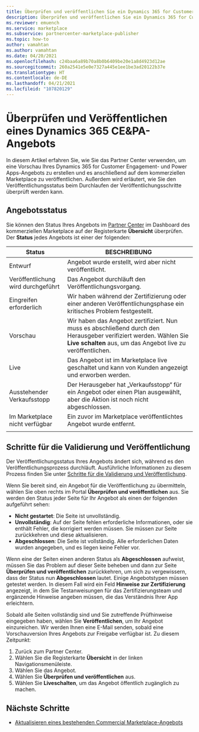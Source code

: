 ```yaml
---
title: Überprüfen und veröffentlichen Sie ein Dynamics 365 for Customer Engagement- und Power Apps-Angebot für Microsoft AppSource (Azure Marketplace).
description: Überprüfen und veröffentlichen Sie ein Dynamics 365 for Customer Engagement- und Power Apps-Angebot für Microsoft AppSource (Azure Marketplace).
ms.reviewer: emuench
ms.service: marketplace
ms.subservice: partnercenter-marketplace-publisher
ms.topic: how-to
author: vamahtan
ms.author: vamahtan
ms.date: 04/20/2021
ms.openlocfilehash: c24baa6a89b70a8b0b6409be20e1a8d4923d12ae
ms.sourcegitcommit: 260a2541e5e0e7327a445e1ee1be3ad20122b37e
ms.translationtype: HT
ms.contentlocale: de-DE
ms.lasthandoff: 04/21/2021
ms.locfileid: "107820129"
---
```

# <a name="review-and-publish-a-dynamics-365-cepa-offer"></a>Überprüfen und Veröffentlichen eines Dynamics 365 CE&PA-Angebots

In diesem Artikel erfahren Sie, wie Sie das Partner Center verwenden, um eine Vorschau Ihres Dynamics 365 for Customer Engagement- und Power Apps-Angebots zu erstellen und es anschließend auf dem kommerziellen Marketplace zu veröffentlichen. Außerdem wird erläutert, wie Sie den Veröffentlichungsstatus beim Durchlaufen der Veröffentlichungsschritte überprüft werden kann.

## <a name="offer-status"></a>Angebotsstatus

Sie können den Status Ihres Angebots im [Partner Center](https://partner.microsoft.com/dashboard/commercial-marketplace/overview) im Dashboard des kommerziellen Marketplace auf der Registerkarte **Übersicht** überprüfen. Der **Status** jedes Angebots ist einer der folgenden:

| Status | BESCHREIBUNG |
| ------------ | ------------- |
| Entwurf | Angebot wurde erstellt, wird aber nicht veröffentlicht. |
| Veröffentlichung wird durchgeführt | Das Angebot durchläuft den Veröffentlichungsvorgang. |
| Eingreifen erforderlich | Wir haben während der Zertifizierung oder einer anderen Veröffentlichungsphase ein kritisches Problem festgestellt. |
| Vorschau | Wir haben das Angebot zertifiziert. Nun muss es abschließend durch den Herausgeber verifiziert werden. Wählen Sie **Live schalten** aus, um das Angebot live zu veröffentlichen. |
| Live | Das Angebot ist im Marketplace live geschaltet und kann von Kunden angezeigt und erworben werden. |
| Ausstehender Verkaufsstopp | Der Herausgeber hat „Verkaufsstopp“ für ein Angebot oder einen Plan ausgewählt, aber die Aktion ist noch nicht abgeschlossen. |
| Im Marketplace nicht verfügbar | Ein zuvor im Marketplace veröffentlichtes Angebot wurde entfernt. |
|||

## <a name="validation-and-publishing-steps"></a>Schritte für die Validierung und Veröffentlichung

Der Veröffentlichungsstatus Ihres Angebots ändert sich, während es den Veröffentlichungsprozess durchläuft. Ausführliche Informationen zu diesem Prozess finden Sie unter [Schritte für die Validierung und Veröffentlichung](review-publish-offer.md#validation-and-publishing-steps).

Wenn Sie bereit sind, ein Angebot für die Veröffentlichung zu übermitteln, wählen Sie oben rechts im Portal **Überprüfen und veröffentlichen** aus. Sie werden den Status jeder Seite für Ihr Angebot als einen der folgenden aufgeführt sehen:

   - **Nicht gestartet**: Die Seite ist unvollständig.
   - **Unvollständig**: Auf der Seite fehlen erforderliche Informationen, oder sie enthält Fehler, die korrigiert werden müssen. Sie müssen zur Seite zurückkehren und diese aktualisieren.
   - **Abgeschlossen**: Die Seite ist vollständig. Alle erforderlichen Daten wurden angegeben, und es liegen keine Fehler vor.

Wenn eine der Seiten einen anderen Status als **Abgeschlossen** aufweist, müssen Sie das Problem auf dieser Seite beheben und dann zur Seite **Überprüfen und veröffentlichen** zurückkehren, um sich zu vergewissern, dass der Status nun **Abgeschlossen** lautet. Einige Angebotstypen müssen getestet werden. In diesem Fall wird ein Feld **Hinweise zur Zertifizierung** angezeigt, in dem Sie Testanweisungen für das Zertifizierungsteam und ergänzende Hinweise angeben müssen, die das Verständnis Ihrer App erleichtern.

Sobald alle Seiten vollständig sind und Sie zutreffende Prüfhinweise eingegeben haben, wählen Sie **Veröffentlichen**, um Ihr Angebot einzureichen. Wir werden Ihnen eine E-Mail senden, sobald eine Vorschauversion Ihres Angebots zur Freigabe verfügbar ist. Zu diesem Zeitpunkt:

1. Zurück zum Partner Center.
1. Wählen Sie die Registerkarte **Übersicht** in der linken Navigationsmenüleiste.
1. Wählen Sie das Angebot.
1. Wählen Sie **Überprüfen und veröffentlichen** aus.
1. Wählen Sie **Liveschalten**, um das Angebot öffentlich zugänglich zu machen.

## <a name="next-steps"></a>Nächste Schritte

- [Aktualisieren eines bestehenden Commercial Marketplace-Angebots](partner-center-portal/update-existing-offer.md)
